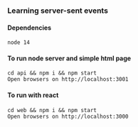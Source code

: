 ### Learning server-sent events

#### Dependencies
    node 14

#### To run node server and simple html page
    cd api && npm i && npm start
    Open browsers on http://localhost:3001

#### To run with react
    cd web && npm i && npm start
    Open browsers on http://localhost:3000

